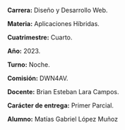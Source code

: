 **Carrera:** Diseño y Desarrollo Web.

**Materia:** Aplicaciones Híbridas.

**Cuatrimestre:** Cuarto.

**Año:** 2023.

**Turno:** Noche.

**Comisión:** DWN4AV.

**Docente:** Brian Esteban Lara Campos.

**Carácter de entrega:** Primer Parcial.

**Alumno:** Matías Gabriel López Muñoz
